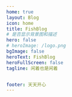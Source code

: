 ```yaml
---
home: true
layout: Blog
icon: home
title: FishBlog
# 是否显示背景图和描述
hero: false
# heroImage: /logo.png
bgImage: false
heroText: FishBlog
heroFullScreen: false
tagline: 闲着也是闲着


footer: 天天开心
---
```


